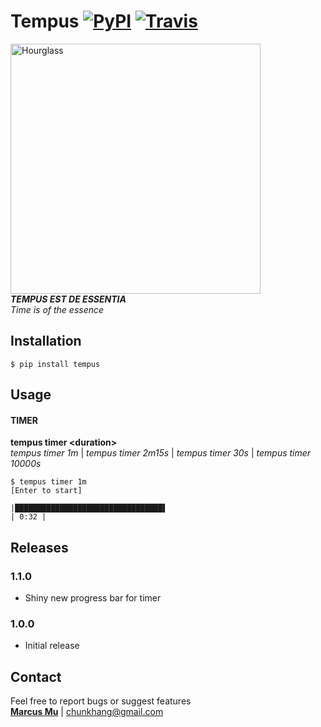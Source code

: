 # Tempus [![PyPI](https://img.shields.io/pypi/v/tempus.svg)](https://pypi.python.org/pypi/tempus) [![Travis](https://img.shields.io/travis/chunkhang/tempus.svg)](https://travis-ci.org/chunkhang/tempus)

<img src="https://images.unsplash.com/photo-1501139083538-0139583c060f?auto=format&fit=crop&w=1950&q=60&ixid=dW5zcGxhc2guY29tOzs7Ozs%3D" alt="Hourglass" width=400/><br/>
***TEMPUS EST DE ESSENTIA*** <br/>
*Time is of the essence*

## Installation

```
$ pip install tempus
```

## Usage

#### TIMER
**tempus timer \<duration\>** <br/>
*tempus timer 1m* | *tempus timer 2m15s* | *tempus timer 30s* | *tempus timer 10000s*
```
$ tempus timer 1m
[Enter to start]

|█████████████████████████████████▌                                     | 0:32 |
```


## Releases

### 1.1.0
* Shiny new progress bar for timer


### 1.0.0
* Initial release

## Contact

Feel free to report bugs or suggest features <br/>
**[Marcus Mu](http://marcusmu.me)** | chunkhang@gmail.com
